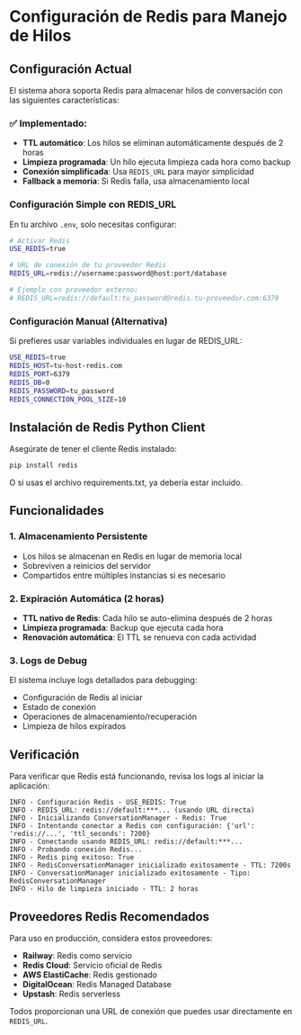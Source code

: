 # Configuración de Redis para Manejo de Hilos

## Configuración Actual

El sistema ahora soporta Redis para almacenar hilos de conversación con las siguientes características:

### ✅ Implementado:
- **TTL automático**: Los hilos se eliminan automáticamente después de 2 horas
- **Limpieza programada**: Un hilo ejecuta limpieza cada hora como backup
- **Conexión simplificada**: Usa `REDIS_URL` para mayor simplicidad
- **Fallback a memoria**: Si Redis falla, usa almacenamiento local

### Configuración Simple con REDIS_URL

En tu archivo `.env`, solo necesitas configurar:

```bash
# Activar Redis
USE_REDIS=true

# URL de conexión de tu proveedor Redis
REDIS_URL=redis://username:password@host:port/database

# Ejemplo con proveedor externo:
# REDIS_URL=redis://default:tu_password@redis.tu-proveedor.com:6379
```

### Configuración Manual (Alternativa)

Si prefieres usar variables individuales en lugar de REDIS_URL:

```bash
USE_REDIS=true
REDIS_HOST=tu-host-redis.com
REDIS_PORT=6379
REDIS_DB=0
REDIS_PASSWORD=tu_password
REDIS_CONNECTION_POOL_SIZE=10
```

## Instalación de Redis Python Client

Asegúrate de tener el cliente Redis instalado:

```bash
pip install redis
```

O si usas el archivo requirements.txt, ya debería estar incluido.

## Funcionalidades

### 1. **Almacenamiento Persistente**
- Los hilos se almacenan en Redis en lugar de memoria local
- Sobreviven a reinicios del servidor
- Compartidos entre múltiples instancias si es necesario

### 2. **Expiración Automática (2 horas)**
- **TTL nativo de Redis**: Cada hilo se auto-elimina después de 2 horas
- **Limpieza programada**: Backup que ejecuta cada hora
- **Renovación automática**: El TTL se renueva con cada actividad

### 3. **Logs de Debug**
El sistema incluye logs detallados para debugging:
- Configuración de Redis al iniciar
- Estado de conexión
- Operaciones de almacenamiento/recuperación
- Limpieza de hilos expirados

## Verificación

Para verificar que Redis está funcionando, revisa los logs al iniciar la aplicación:

```
INFO - Configuración Redis - USE_REDIS: True
INFO - REDIS_URL: redis://default:***... (usando URL directa)
INFO - Inicializando ConversationManager - Redis: True
INFO - Intentando conectar a Redis con configuración: {'url': 'redis://...', 'ttl_seconds': 7200}
INFO - Conectando usando REDIS_URL: redis://default:***...
INFO - Probando conexión Redis...
INFO - Redis ping exitoso: True
INFO - RedisConversationManager inicializado exitosamente - TTL: 7200s
INFO - ConversationManager inicializado exitosamente - Tipo: RedisConversationManager
INFO - Hilo de limpieza iniciado - TTL: 2 horas
```

## Proveedores Redis Recomendados

Para uso en producción, considera estos proveedores:
- **Railway**: Redis como servicio
- **Redis Cloud**: Servicio oficial de Redis
- **AWS ElastiCache**: Redis gestionado
- **DigitalOcean**: Redis Managed Database
- **Upstash**: Redis serverless

Todos proporcionan una URL de conexión que puedes usar directamente en `REDIS_URL`.